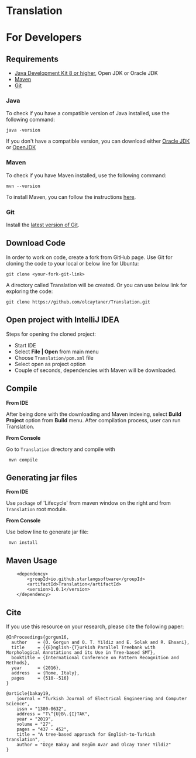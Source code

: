 # Translation
For Developers
============

## Requirements

* [Java Development Kit 8 or higher](#java), Open JDK or Oracle JDK
* [Maven](#maven)
* [Git](#git)

### Java 

To check if you have a compatible version of Java installed, use the following command:

    java -version
    
If you don't have a compatible version, you can download either [Oracle JDK](https://www.oracle.com/technetwork/java/javase/downloads/jdk8-downloads-2133151.html) or [OpenJDK](https://openjdk.java.net/install/)    

### Maven
To check if you have Maven installed, use the following command:

    mvn --version
    
To install Maven, you can follow the instructions [here](https://maven.apache.org/install.html).      

### Git

Install the [latest version of Git](https://git-scm.com/book/en/v2/Getting-Started-Installing-Git).

## Download Code

In order to work on code, create a fork from GitHub page. 
Use Git for cloning the code to your local or below line for Ubuntu:

	git clone <your-fork-git-link>

A directory called Translation will be created. Or you can use below link for exploring the code:

	git clone https://github.com/olcaytaner/Translation.git

## Open project with IntelliJ IDEA

Steps for opening the cloned project:

* Start IDE
* Select **File | Open** from main menu
* Choose `Translation/pom.xml` file
* Select open as project option
* Couple of seconds, dependencies with Maven will be downloaded. 


## Compile

**From IDE**

After being done with the downloading and Maven indexing, select **Build Project** option from **Build** menu. After compilation process, user can run Translation.

**From Console**

Go to `Translation` directory and compile with 

     mvn compile 

## Generating jar files

**From IDE**

Use `package` of 'Lifecycle' from maven window on the right and from `Translation` root module.

**From Console**

Use below line to generate jar file:

     mvn install

## Maven Usage

        <dependency>
            <groupId>io.github.starlangsoftware</groupId>
            <artifactId>Translation</artifactId>
            <version>1.0.1</version>
        </dependency>

## Cite
If you use this resource on your research, please cite the following paper: 

```
@InProceedings{gorgun16,
  author    = {O. Gorgun and O. T. Yildiz and E. Solak and R. Ehsani},
  title     = {{E}nglish-{T}urkish Parallel Treebank with Morphological Annotations and its Use in Tree-based SMT},
  booktitle = {International Conference on Pattern Recognition and Methods},
  year      = {2016},
  address   = {Rome, Italy},
  pages     = {510--516}
}

@article{bakay19,
	journal = "Turkish Journal of Electrical Engineering and Computer Science",
	issn = "1300-0632",
	address = "T\”{U}B\.{I}TAK",
	year = "2019",
	volume = "27",
	pages = "437 - 452",
	title = "A tree-based approach for English-to-Turkish translation",
	author = "Özge Bakay and Begüm Avar and Olcay Taner Yildiz"
}
